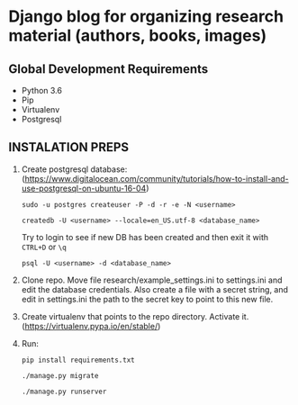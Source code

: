 # Django blog for organizing research material (authors, books, images)

## Global Development Requirements

- Python 3.6
- Pip
- Virtualenv
- Postgresql

INSTALATION PREPS
-----------------
1. Create postgresql database:
   (https://www.digitalocean.com/community/tutorials/how-to-install-and-use-postgresql-on-ubuntu-16-04)
   
   `sudo -u postgres createuser -P -d -r -e -N <username>`

   `createdb -U <username> --locale=en_US.utf-8 <database_name>`

    Try to login to see if new DB has been created and then exit it with `CTRL+D` or `\q`

    `psql -U <username> -d <database_name>`
2. Clone repo. Move file research/example_settings.ini to settings.ini and edit the database credentials.
   Also create a file with a secret string, and edit in settings.ini the path to the secret key to point to this new file.
3. Create virtualenv that points to the repo directory.
   Activate it. (https://virtualenv.pypa.io/en/stable/)

4. Run:

   `pip install requirements.txt`

   `./manage.py migrate`

   `./manage.py runserver`





